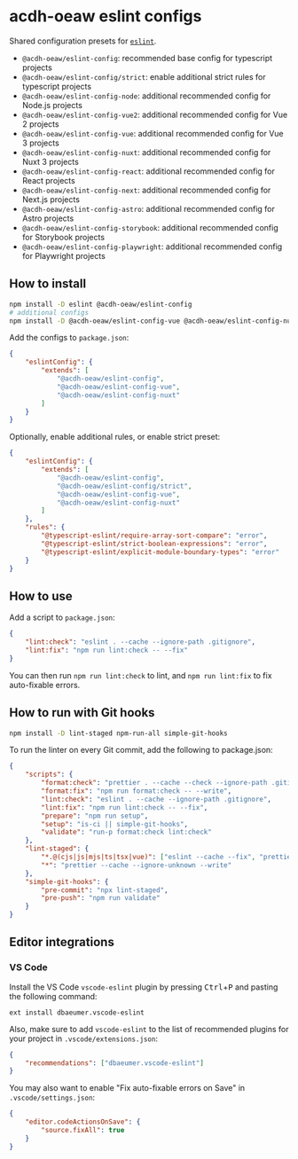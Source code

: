 # acdh-oeaw eslint configs

Shared configuration presets for [`eslint`](https://eslint.org/).

- `@acdh-oeaw/eslint-config`: recommended base config for typescript projects
- `@acdh-oeaw/eslint-config/strict`: enable additional strict rules for typescript projects
- `@acdh-oeaw/eslint-config-node`: additional recommended config for Node.js projects
- `@acdh-oeaw/eslint-config-vue2`: additional recommended config for Vue 2 projects
- `@acdh-oeaw/eslint-config-vue`: additional recommended config for Vue 3 projects
- `@acdh-oeaw/eslint-config-nuxt`: additional recommended config for Nuxt 3 projects
- `@acdh-oeaw/eslint-config-react`: additional recommended config for React projects
- `@acdh-oeaw/eslint-config-next`: additional recommended config for Next.js projects
- `@acdh-oeaw/eslint-config-astro`: additional recommended config for Astro projects
- `@acdh-oeaw/eslint-config-storybook`: additional recommended config for Storybook projects
- `@acdh-oeaw/eslint-config-playwright`: additional recommended config for Playwright projects

## How to install

```bash
npm install -D eslint @acdh-oeaw/eslint-config
# additional configs
npm install -D @acdh-oeaw/eslint-config-vue @acdh-oeaw/eslint-config-nuxt
```

Add the configs to `package.json`:

```json
{
	"eslintConfig": {
		"extends": [
			"@acdh-oeaw/eslint-config",
			"@acdh-oeaw/eslint-config-vue",
			"@acdh-oeaw/eslint-config-nuxt"
		]
	}
}
```

Optionally, enable additional rules, or enable strict preset:

```json
{
	"eslintConfig": {
		"extends": [
			"@acdh-oeaw/eslint-config",
			"@acdh-oeaw/eslint-config/strict",
			"@acdh-oeaw/eslint-config-vue",
			"@acdh-oeaw/eslint-config-nuxt"
		]
	},
	"rules": {
		"@typescript-eslint/require-array-sort-compare": "error",
		"@typescript-eslint/strict-boolean-expressions": "error",
		"@typescript-eslint/explicit-module-boundary-types": "error"
	}
}
```

## How to use

Add a script to `package.json`:

```json
{
	"lint:check": "eslint . --cache --ignore-path .gitignore",
	"lint:fix": "npm run lint:check -- --fix"
}
```

You can then run `npm run lint:check` to lint, and `npm run lint:fix` to fix auto-fixable errors.

## How to run with Git hooks

```bash
npm install -D lint-staged npm-run-all simple-git-hooks
```

To run the linter on every Git commit, add the following to package.json:

```json
{
	"scripts": {
		"format:check": "prettier . --cache --check --ignore-path .gitignore",
		"format:fix": "npm run format:check -- --write",
		"lint:check": "eslint . --cache --ignore-path .gitignore",
		"lint:fix": "npm run lint:check -- --fix",
		"prepare": "npm run setup",
		"setup": "is-ci || simple-git-hooks",
		"validate": "run-p format:check lint:check"
	},
	"lint-staged": {
		"*.@(cjs|js|mjs|ts|tsx|vue)": ["eslint --cache --fix", "prettier --cache --write"],
		"*": "prettier --cache --ignore-unknown --write"
	},
	"simple-git-hooks": {
		"pre-commit": "npx lint-staged",
		"pre-push": "npm run validate"
	}
}
```

## Editor integrations

### VS Code

Install the VS Code `vscode-eslint` plugin by pressing <kbd>Ctrl</kbd>+<kbd>P</kbd> and pasting the
following command:

```
ext install dbaeumer.vscode-eslint
```

Also, make sure to add `vscode-eslint` to the list of recommended plugins for your project in
`.vscode/extensions.json`:

```json
{
	"recommendations": ["dbaeumer.vscode-eslint"]
}
```

You may also want to enable "Fix auto-fixable errors on Save" in `.vscode/settings.json`:

```json
{
	"editor.codeActionsOnSave": {
		"source.fixAll": true
	}
}
```
